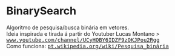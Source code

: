 # BinarySearch
Algorítmo de pesquisa/busca binária em vetores.<br>
Ideia inspirada e tirada á partir do Youtuber Lucas Montano > <tt><a href="www.youtube.com/channel/UCyHOBY6IDZF9zOKJPou2Rgg">www.youtube.com/channel/UCyHOBY6IDZF9zOKJPou2Rgg</a></tt><br>
Como funciona: <tt><a href="https://pt.wikipedia.org/wiki/Pesquisa_binária">pt.wikipedia.org/wiki/Pesquisa_binária</a></tt>
